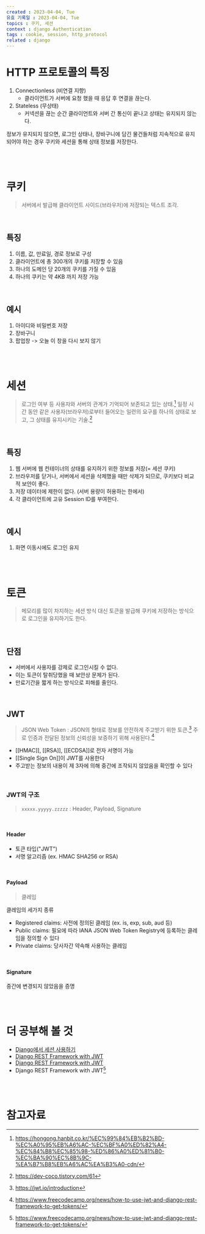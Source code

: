 ```yaml
---
created : 2023-04-04, Tue
유효 기록일 : 2023-04-04, Tue
topics : 쿠키, 세션
context : django Authentication
tags : cookie, session, http_protocol
related : django
---
```

# HTTP 프로토콜의 특징
1. Connectionless (비연결 지향)
	- 클라이언트가 서버에 요청 했을 때 응답 후 연결을 끊는다. 
2. Stateless (무상태)
	- 커넥션을 끊는 순간 클라이언트와 서버 간 통신이 끝나고 상태는 유지되지 않는다.

정보가 유지되지 않으면, 로그인 상태나, 장바구니에 담긴 물건들처럼 지속적으로 유지되어야 하는 경우 쿠키와 세션을 통해 상태 정보를 저장한다.

<br><br>
# 쿠키
> 서버에서 발급해 클라이언트 사이드(브라우저)에 저장되는 텍스트 조각. 

<br>

## 특징
1. 이름, 값, 만료일, 경로 정보로 구성
2. 클라이언트에 총 300개의 쿠키를 저장할 수 있음
3. 하나의 도메인 당 20개의 쿠키를 가질 수 있음
4. 하나의 쿠키는 약 4KB 까지 저장 가능

<br>

## 예시
1. 아이디와 비밀번호 저장
2. 장바구니
3. 팝업창 -> 오늘 이 창을 다시 보지 않기

<br><br>
# 세션
> 로그인 여부 등 사용자와 서버의 관계가 기억되어 보존되고 있는 상태.[^1] 일정 시간 동안 같은 사용자(브라우저)로부터 들어오는 일련의 요구를 하나의 상태로 보고, 그 상태를 유지시키는 기술.[^2]

<br>

## 특징
1. 웹 서버에 웹 컨테이너의 상태를 유지하기 위한 정보를 저장(= 세션 쿠키)
2. 브라우저를 닫거나, 서버에서 세션을 삭제했을 때만 삭제가 되므로, 쿠키보다 비교적 보안이 좋다.
3. 저장 데이터에 제한이 없다. (서버 용량이 허용하는 한에서)
4. 각 클라이언트에 고유 Session ID를 부여한다.

<br>

## 예시
1. 화면 이동시에도 로그인 유지


<br><br>
# 토큰
> 메모리를 많이 차지하는 세션 방식 대신 토큰을 발급해 쿠키에 저장하는 방식으로 로그인을 유지하기도 한다.

<br>

## 단점
- 서버에서 사용자를 강제로 로그인시킬 수 없다.
- 이는 토큰이 탈취당했을 때 보안상 문제가 된다.
- 만료기간을 짧게 하는 방식으로 피해를 줄인다.

<br>

## JWT
> JSON Web Token : JSON의 형태로 정보를 안전하게 주고받기 위한 토큰.[^3] 주로 인증과 전달된 정보의 신뢰성을 보증하기 위해 사용된다.[^4]

- [[HMAC]], [[RSA]], [[ECDSA]]로 전자 서명이 가능
- [[Single Sign On]]이 JWT를 사용한다
- 주고받는 정보의 내용이 제 3자에 의해 중간에 조작되지 않았음을 확인할 수 있다

<br>

### JWT의 구조
> `xxxxx.yyyyy.zzzzz` : Header, Payload, Signature

<br>

#### Header
- 토큰 타입("JWT")
- 서명 알고리즘 (ex. HMAC SHA256 or RSA)

<br>

#### Payload
> 클레임

클레임의 세가지 종류
- Registered claims: 사전에 정의된 클레임 (ex. is, exp, sub, aud 등)
- Public claims: 필요에 따라 IANA JSON Web Token Registry에 등록하는 클레임을 정의할 수 있다
- Private claims: 당사자간 약속해 사용하는 클레임

<br>

#### Signature
중간에 변경되지 않았음을 증명


<br><br>
# 더 공부해 볼 것
- [Django에서 세션 사용하기](https://docs.djangoproject.com/en/3.2/topics/http/sessions/)
- [Django REST Framework with JWT](https://www.qu3vipon.com/django-jwt)
- [Django REST Framework with JWT](https://dev-yakuza.posstree.com/en/django/jwt/)
- Django REST Framework with JWT[^4]



<br><br>
# 참고자료
[^1]: https://hongong.hanbit.co.kr/%EC%99%84%EB%B2%BD-%EC%A0%95%EB%A6%AC-%EC%BF%A0%ED%82%A4-%EC%84%B8%EC%85%98-%ED%86%A0%ED%81%B0-%EC%BA%90%EC%8B%9C-%EA%B7%B8%EB%A6%AC%EA%B3%A0-cdn/
[^2]: https://dev-coco.tistory.com/61
[^3]: https://jwt.io/introduction
[^4]: https://www.freecodecamp.org/news/how-to-use-jwt-and-django-rest-framework-to-get-tokens/
[^5]: https://github.com/lemon-lime-honey/TIL/blob/main/django/cookie_session.md